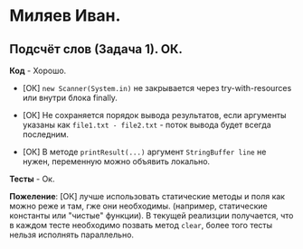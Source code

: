 # Миляев Иван.

## Подсчёт слов (Задача 1). ОК.

**Код** - Хорошо.

- [ОК] `new Scanner(System.in)` не закрывается через try-with-resources или внутри блока finally.

- [ОК] Не сохраняется порядок вывода результатов, если аргументы указаны как `file1.txt - file2.txt` -
поток вывода будет всегда последним.

- [ОК] В методе `printResult(...)` аргумент `StringBuffer line` не нужен, переменную можно объявить локально.

**Тесты** - Ок.

**Пожеление**: [ОК] лучше использовать статические методы и поля как можно реже и там, гже они необходимы.
(например, статические константы или "чистые" функции).
В текущей реализции получается, что в каждом тесте необходимо позвать метод `clear`,
более того тесты нельзя исполнять параллельно.

